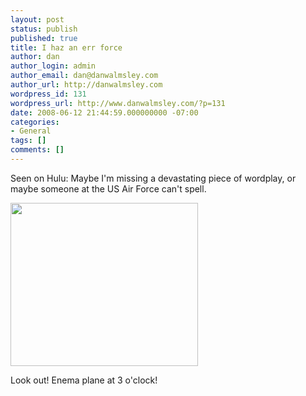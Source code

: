 ```yaml
---
layout: post
status: publish
published: true
title: I haz an err force
author: dan
author_login: admin
author_email: dan@danwalmsley.com
author_url: http://danwalmsley.com
wordpress_id: 131
wordpress_url: http://www.danwalmsley.com/?p=131
date: 2008-06-12 21:44:59.000000000 -07:00
categories:
- General
tags: []
comments: []
---
```

Seen on Hulu: Maybe I'm missing a devastating piece of wordplay, or maybe someone at the US Air Force can't spell.

<a href='http://www.danwalmsley.com/wp-content/uploads/2008/06/airforcetypo.jpg'><img src="http://www.danwalmsley.com/wp-content/uploads/2008/06/airforcetypo-300x261.jpg" alt="" title="airforcetypo" width="300" height="261" class="alignnone size-medium wp-image-132" /></a>

Look out! Enema plane at 3 o'clock!
